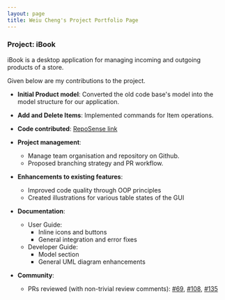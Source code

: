 ```yaml
---
layout: page
title: Weiu Cheng's Project Portfolio Page
---
```


### Project: iBook

 iBook is a desktop application for managing incoming and outgoing products of a store.

 Given below are my contributions to the project.

 * **Initial Product model**: Converted the old code base's model into the model structure for our application.

 * **Add and Delete Items**: Implemented commands for Item operations.

 * **Code contributed**: [RepoSense link](https://nus-cs2103-ay2122s2.github.io/tp-dashboard/?search=DavidTan0527&breakdown=true)

 * **Project management**:
   * Manage team organisation and repository on Github.
   * Proposed branching strategy and PR workflow.

 * **Enhancements to existing features**:
   * Improved code quality through OOP principles
   * Created illustrations for various table states of the GUI

 * **Documentation**:
     * User Guide:
       * Inline icons and buttons
       * General integration and error fixes
     * Developer Guide:
       * Model section
       * General UML diagram enhancements

 * **Community**:
   * PRs reviewed (with non-trivial review comments): [#69](https://github.com/AY2122S2-CS2103T-T09-4/tp/pull/69), [#108](https://github.com/AY2122S2-CS2103T-T09-4/tp/pull/108), [#135](https://github.com/AY2122S2-CS2103T-T09-4/tp/pull/135)
